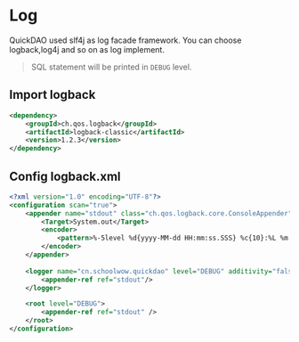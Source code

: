 # Log

QuickDAO used slf4j as log facade framework. You can choose logback,log4j and so on as log implement.  

> SQL statement will be printed in ``DEBUG`` level.

## Import logback

```xml
<dependency>
    <groupId>ch.qos.logback</groupId>
    <artifactId>logback-classic</artifactId>
    <version>1.2.3</version>
</dependency>
```

## Config logback.xml

```xml
<?xml version="1.0" encoding="UTF-8"?>
<configuration scan="true">
    <appender name="stdout" class="ch.qos.logback.core.ConsoleAppender">
        <Target>System.out</Target>
        <encoder>
            <pattern>%-5level %d{yyyy-MM-dd HH:mm:ss.SSS} %c{10}:%L %m %n</pattern>
        </encoder>
    </appender>
    
    <logger name="cn.schoolwow.quickdao" level="DEBUG" additivity="false">
        <appender-ref ref="stdout"/>
    </logger>

    <root level="DEBUG">
        <appender-ref ref="stdout" />
    </root>
</configuration>
```